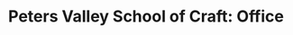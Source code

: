 ---
title: "Peters Valley School of Craft: Office"
url: /layton/peters-valley-school-of-craft-office/
shop: Dorfladen
---